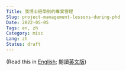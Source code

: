 ```yaml
---
Title: 我博士班學到的專案管理
Slug: project-management-lessons-during-phd
Date: 2022-05-05
Tags: en, zh
Category: misc
Lang: zh
Status: draft
---
```


(Read this in [English][en-post]; 閱讀[英文版][en-post])


[en-post]: {filename}./things_phd.md
[zh-post]: {filename}./things_phd.zh.md
